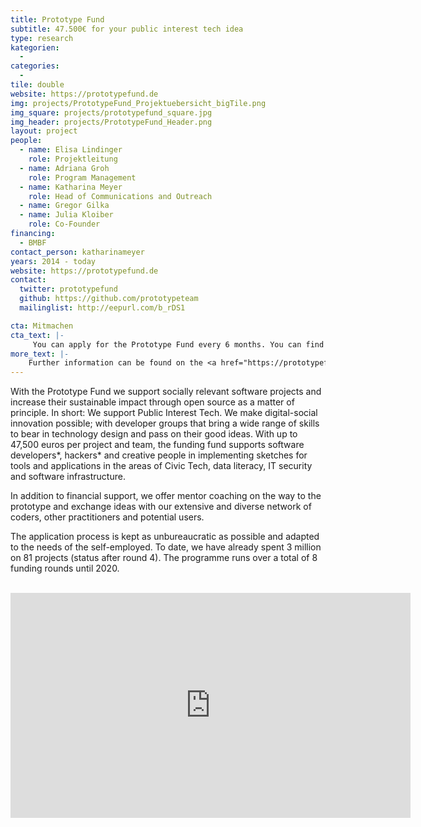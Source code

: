 ```yaml
---
title: Prototype Fund
subtitle: 47.500€ for your public interest tech idea
type: research
kategorien:
  - 
categories:
  - 
tile: double
website: https://prototypefund.de
img: projects/PrototypeFund_Projektuebersicht_bigTile.png
img_square: projects/prototypefund_square.jpg
img_header: projects/PrototypeFund_Header.png
layout: project
people:
  - name: Elisa Lindinger
    role: Projektleitung
  - name: Adriana Groh
    role: Program Management
  - name: Katharina Meyer
    role: Head of Communications and Outreach
  - name: Gregor Gilka
  - name: Julia Kloiber
    role: Co-Founder
financing:
  - BMBF
contact_person: katharinameyer
years: 2014 - today
website: https://prototypefund.de
contact:
  twitter: prototypefund
  github: https://github.com/prototypeteam
  mailinglist: http://eepurl.com/b_rDS1

cta: Mitmachen
cta_text: |-
     You can apply for the Prototype Fund every 6 months. You can find all the information you need  <a href="https://prototypefund.de/faq/">here</a>.
more_text: |-
    Further information can be found on the <a href="https://prototypefund.de">website</a> of the Prototype Fund.
---
```

With the Prototype Fund we support socially relevant software projects and increase their sustainable impact through open source as a matter of principle. In short: We support Public Interest Tech. 
We make digital-social innovation possible; with developer groups that bring a wide range of skills to bear in technology design and pass on their good ideas.
With up to 47,500 euros per project and team, the funding fund supports software developers*, hackers* and creative people in implementing sketches for tools and applications in the areas of Civic Tech, data literacy, IT security and software infrastructure. 

In addition to financial support, we offer mentor coaching on the way to the prototype and exchange ideas with our extensive and diverse network of coders, other practitioners and potential users.

The application process is kept as unbureaucratic as possible and adapted to the needs of the self-employed. To date, we have already spent 3 million on 81 projects (status after round 4). The programme runs over a total of 8 funding rounds until 2020.
<br><br>

<iframe width="640" height="360" src="https://www.youtube-nocookie.com/embed/zgkci_5avz0" frameborder="0" allow="accelerometer; autoplay; encrypted-media; gyroscope; picture-in-picture" allowfullscreen></iframe>
